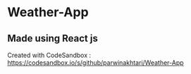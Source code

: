 # Weather-App
## Made using React js
Created with CodeSandbox : https://codesandbox.io/s/github/parwinakhtari/Weather-App
